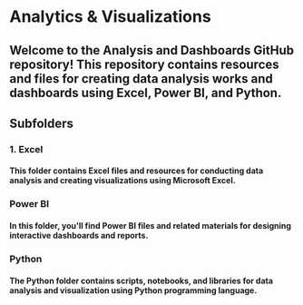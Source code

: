 # Analytics & Visualizations

## Welcome to the Analysis and Dashboards GitHub repository! This repository contains resources and files for creating data analysis works and dashboards using Excel, Power BI, and Python.

## Subfolders
### 1. Excel
#### This folder contains Excel files and resources for conducting data analysis and creating visualizations using Microsoft Excel.
### Power BI
#### In this folder, you'll find Power BI files and related materials for designing interactive dashboards and reports.
### Python
#### The Python folder contains scripts, notebooks, and libraries for data analysis and visualization using Python programming language.


